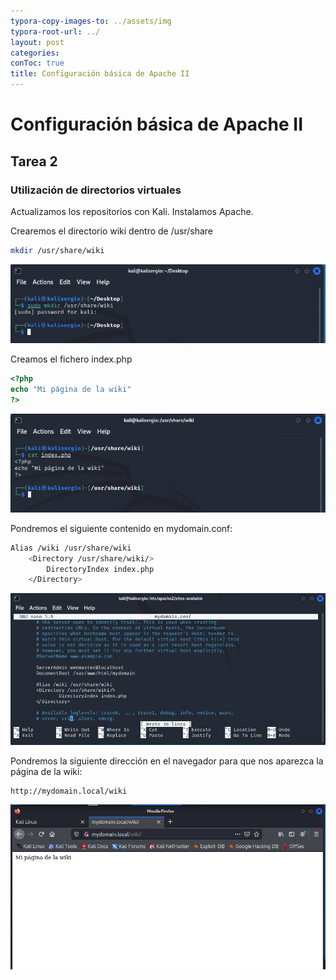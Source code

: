 ```yaml
---
typora-copy-images-to: ../assets/img
typora-root-url: ../
layout: post
categories:
conToc: true
title: Configuración básica de Apache II
---
```



# Configuración básica de Apache II

## Tarea 2

### Utilización de directorios virtuales

Actualizamos los repositorios con Kali. Instalamos Apache.


Crearemos el directorio wiki dentro de /usr/share

```bash
mkdir /usr/share/wiki
```
![Captura](/assets/img/Captura.PNG)

Creamos el fichero index.php

```php
<?php
echo "Mi página de la wiki"
?>
```
![Captura1](/assets/img/Captura1.PNG)

Pondremos el siguiente contenido en mydomain.conf:

```bash
Alias /wiki /usr/share/wiki
	<Directory /usr/share/wiki/>
		DirectoryIndex index.php
	</Directory>
```
![Captura2](/assets/img/Captura2.PNG)

Pondremos la siguiente dirección en el navegador para que nos aparezca la página de la wiki:

```http
http://mydomain.local/wiki
```
![Captura3](/assets/img/Captura3.PNG)